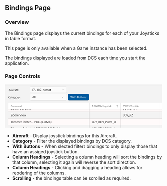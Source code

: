 ﻿## Bindings Page

### Overview

The Bindings page displays the current bindings for each of your Joysticks in table format.

This page is only available when a Game instance has been selected.

The bindings displayed are loaded from DCS each time you start the application.

### Page Controls

![Page Controls](BindingsMenu.png)

- **Aircraft** - Display joystick bindings for this Aircraft.
- **Category** - Filter the displayed bindings by DCS category.
- **With Buttons** - When slected filters bindings to only display those that have an assiged joystick button.
- **Column Headings** - Selecting a column heading will sort the bindings by that column, selecting it again will reverse the sort direction.
- **Column Headings** - Clicking and dragging a heading allows for reodering of the columns.
- **Scrolling** - the bindings table can be scrolled as required.